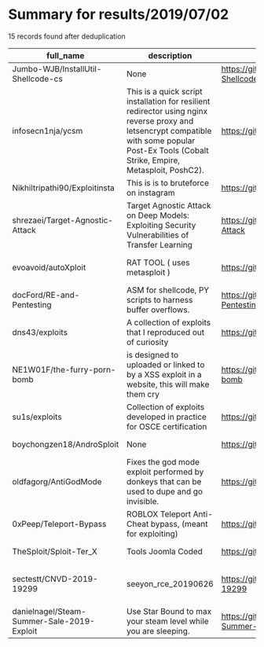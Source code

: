 
# Summary for results/2019/07/02
    
15 records found after deduplication

| full_name | description | html_url | matched_list | matched_count | pushed_at | size | stargazers_count | language | forks_count | vul_ids |
|--------------------------------------------|------------------------------------------------------------------------------------------------------------------------------------------------------------------------------------------------|---------------------------------------------------------------|----------------------------------------|-----------------|---------------------------|--------|--------------------|------------|---------------|-----------|
| Jumbo-WJB/InstallUtil-Shellcode-cs | None | https://github.com/Jumbo-WJB/InstallUtil-Shellcode-cs | ['shellcode'] | 1 | 2019-07-02 08:41:06+00:00 | 5 | 7 | | 3 | [] |
| infosecn1nja/ycsm | This is a quick script installation for resilient redirector using nginx reverse proxy and letsencrypt compatible with some popular Post-Ex Tools (Cobalt Strike, Empire, Metasploit, PoshC2). | https://github.com/infosecn1nja/ycsm | ['metasploit module OR payload'] | 1 | 2019-07-02 07:32:52+00:00 | 83 | 73 | Shell | 31 | [] |
| Nikhiltripathi90/Exploitinsta | This is is to bruteforce on instagram | https://github.com/Nikhiltripathi90/Exploitinsta | ['exploit'] | 1 | 2019-07-02 11:45:06+00:00 | 11 | 23 | Python | 37 | [] |
| shrezaei/Target-Agnostic-Attack | Target Agnostic Attack on Deep Models: Exploiting Security Vulnerabilities of Transfer Learning | https://github.com/shrezaei/Target-Agnostic-Attack | ['exploit'] | 1 | 2019-07-02 03:23:48+00:00 | 35 | 6 | Python | 0 | [] |
| evoavoid/autoXploit | RAT TOOL ( uses metasploit ) | https://github.com/evoavoid/autoXploit | ['metasploit module OR payload'] | 1 | 2019-07-02 13:41:59+00:00 | 7 | 0 | Shell | 0 | [] |
| docFord/RE-and-Pentesting | ASM for shellcode, PY scripts to harness buffer overflows. | https://github.com/docFord/RE-and-Pentesting | ['shellcode'] | 1 | 2019-07-02 20:15:06+00:00 | 5 | 0 | Assembly | 0 | [] |
| dns43/exploits | A collection of exploits that I reproduced out of curiosity | https://github.com/dns43/exploits | ['exploit'] | 1 | 2019-07-02 04:51:31+00:00 | 105841 | 0 | C | 0 | [] |
| NE1W01F/the-furry-porn-bomb | is designed to uploaded or linked to by a XSS exploit in a website, this will make them cry | https://github.com/NE1W01F/the-furry-porn-bomb | ['exploit'] | 1 | 2019-07-02 10:56:30+00:00 | 3523 | 1 | JavaScript | 2 | [] |
| su1s/exploits | Collection of exploits developed in practice for OSCE certification | https://github.com/su1s/exploits | ['exploit'] | 1 | 2019-07-02 15:53:18+00:00 | 33545 | 4 | Python | 3 | [] |
| boychongzen18/AndroSploit | None | https://github.com/boychongzen18/AndroSploit | ['sploit'] | 1 | 2019-07-02 05:38:07+00:00 | 12042 | 3 | Python | 1 | [] |
| oldfagorg/AntiGodMode | Fixes the god mode exploit performed by donkeys that can be used to dupe and go invisible. | https://github.com/oldfagorg/AntiGodMode | ['exploit'] | 1 | 2019-07-02 15:33:22+00:00 | 3 | 4 | Java | 2 | [] |
| 0xPeep/Teleport-Bypass | ROBLOX Teleport Anti-Cheat bypass, (meant for exploiting) | https://github.com/0xPeep/Teleport-Bypass | ['exploit'] | 1 | 2019-07-02 09:38:46+00:00 | 3 | 0 | Lua | 0 | [] |
| TheSploit/Sploit-Ter_X | Tools Joomla Coded | https://github.com/TheSploit/Sploit-Ter_X | ['sploit'] | 1 | 2019-07-02 14:27:51+00:00 | 3 | 1 | Python | 0 | [] |
| sectestt/CNVD-2019-19299 | seeyon_rce_20190626 | https://github.com/sectestt/CNVD-2019-19299 | ['cnvd-c OR cnvd-2 OR cnnvd-2', 'rce'] | 2 | 2019-07-02 16:23:22+00:00 | 6 | 2 | Python | 3 | [] |
| danielnagel/Steam-Summer-Sale-2019-Exploit | Use Star Bound to max your steam level while you are sleeping. | https://github.com/danielnagel/Steam-Summer-Sale-2019-Exploit | ['exploit'] | 1 | 2019-07-02 19:34:30+00:00 | 494 | 3 | Python | 0 | [] |
